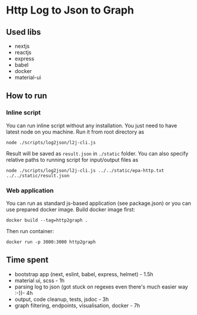 # Http Log to Json to Graph

## Used libs
- nextjs
- reactjs
- express
- babel
- docker
- material-ui

## How to run
### Inline script
You can run inline script without any installation. You just need to have latest node on you machine. Run it from root directory as
```
node ./scripts/log2json/l2j-cli.js
```
Result will be saved as `result.json` in `./static` folder. You can also specify relative paths to running script for input/output files as
```
node ./scripts/log2json/l2j-cli.js ../../static/epa-http.txt ../../static/result.json
```
### Web application
You can run as standard js-based application (see package.json) or you can use prepared docker image.
Build docker image first:
```
docker build --tag=http2graph .
```
Then run container:
```
docker run -p 3000:3000 http2graph
```

## Time spent
- bootstrap app (next, eslint, babel, express, helmet) - 1.5h
- material ui, scss - 1h
- parsing log to json (got stuck on regexes even there's much easier way :-))- 4h
- output, code cleanup, tests, jsdoc - 3h
- graph filtering, endpoints, visualisation, docker - 7h